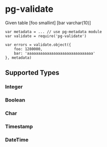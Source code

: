 # pg-validate
Given table
[foo smallint]
[bar varchar(10)]

```
var metadata = ... // use pg-metadata module
var validate = require('pg-validate')

var errors = validate.object({
    foo: 1280000,
    bar: 'aaaaaaaaaaaaaaaaaaaaaaaaaaaaaa'
}, metadata)
```

## Supported Types

### Integer

### Boolean

### Char

### Timestamp

### DateTime